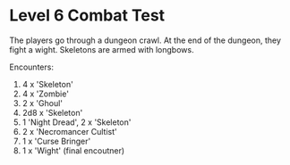 # Level 6 Combat Test

The players go through a dungeon crawl. At the end of the dungeon, they fight a wight. Skeletons are armed with longbows.

Encounters:
1. 4 x 'Skeleton'
2. 4 x 'Zombie'
3. 2 x 'Ghoul'
4. 2d8 x 'Skeleton'
5. 1 'Night Dread', 2 x 'Skeleton'
6. 2 x 'Necromancer Cultist'
7. 1 x 'Curse Bringer'
8. 1 x 'Wight' (final encoutner)


